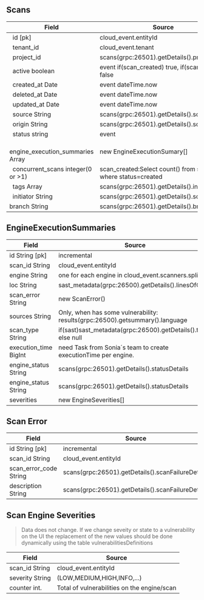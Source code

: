 ## Scans

| Field                              | Source                                                                 |
| ---------------------------------- | ---------------------------------------------------------------------- | 
|   id [pk]                          | cloud_event.entityId                                                   | 
|   tenant_id                        | cloud_event.tenant                                                     | 
|   project_id                       | scans(grpc:26501).getDetails().projectId                               | 
|   active boolean                   | event if(scan_created) true, if(scan_deleted) false                    |   
|   created_at Date                  | event dateTime.now                                                     |         
|   deleted_at Date                  | event dateTime.now                                                     |           
|   updated_at Date                  | event dateTime.now                                                     |           
|   source String                    | scans(grpc:26501).getDetails().scanSource                              |           
|   origin String                    | scans(grpc:26501).getDetails().scanOrigin                              |           
|   status string                    | event                                                                  |          
|   engine_execution_summaries Array | new EngineExecutionSumary[]                                            |          
|   concurrent_scans integer(0 or >1)| scan_created:Select count() from scans where status=created            |
|   tags Array                       | scans(grpc:26501).getDetails().initiator                               |         
|   initiator String                 | scans(grpc:26501).getDetails().scansTags                               |    
|   branch String                    | scans(grpc:26501).getDetails().branch.                                 |          

## EngineExecutionSummaries

| Field                   | Source                                                                            |
| ----------------------- | ------                                                                            |
|   id String [pk]        | incremental                                                                       |
|   scan_id String        | cloud_event.entityId                                                              |
|   engine String         | one for each engine in cloud_event.scanners.split()                               |
|   loc String            | sast_metadata(grpc:26500).getDetails().linesOfCode                                |
|   scan_error String     | new ScanError()                                                                   |
|   sources String        | Only, when has some vulnerability: results(grpc:26500).getsummary().language      |
|   scan_type String      | if(sast)sast_metadata(grpc:26500).getDetails().type else null                     |
|   execution_time BigInt | need Task from Sonia´s team to create  executionTime per engine.                  |
|   engine_status String  | scans(grpc:26501).getDetails().statusDetails                                      |
|   engine_status String  | scans(grpc:26501).getDetails().statusDetails                                      |
|   severities            | new EngineSeverities[]                                                            |

## Scan Error

| Field                   | Source                                                                            |
| ----------------------- | ------                                                                            |
| id String [pk]          | incremental                                                                       |
| scan_id String          | cloud_event.entityId                                                              |                                         
| scan_error_code String  | scans(grpc:26501).getDetails().scanFailureDetails                                 |    
| description String      | scans(grpc:26501).getDetails().scanFailureDetails                                 |



## Scan Engine Severities
> Data does not change. If we change seveity or state to a vulnerability on the UI
> the replacement of the new values should be done dynamically using the table vulnerabilitiesDefinitions

| Field                   | Source                                                                            |
| ----------------------- | ------                                                                            |                                           
| scan_id String          | cloud_event.entityId                                                              |                                         
| severity String         | (LOW,MEDIUM,HIGH,INFO,...)                                                        |    
| counter  int.           | Total of vulnerabilities on the engine/scan  |

